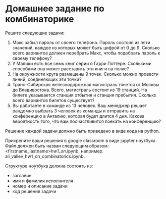 # Домашнее задание по комбинаторике  

Решите следующие задачи:  
1. Макс забыл пароль от своего телефона. Пароль состоял из пяти значений, каждое из которых может быть цифрой от 0 до 9. Сколько всего вариантов должен перебрать Макс, чтобы подобрать пароль к своему телефону?  
2. У Малики есть все семь книг серии о Гарри Поттере. Сколькими способами она может расставить эти книги на полке?  
3. На окружности круга размещены 9 точек. Сколько можно провести линий, соединяющих эти точки?
4. Транс-Сибирская железнодорожная магистраль тянется от Москвы до Владивостока. Всего, магистраль состоит из 19 станций. На билете указывается станция отбытия и станция пребытия. Сколько всего вариантов билетов существует?  
5. Вы работаете в команде из 13 человек. Ваш менеджер решает рандомно выбрать 3 человек из команды и отправить на конференцию в Анталию, которая будет длится 4 дня. Какова вероятность того, что вам посчастливится поехать на конференцию?

Решение каждой задачи должно быть приведено в виде кода на python.  

Прикрепите ваши решения в google classroom в виде jupyter ноутбука. Файл должен быть назван следующим образом: <firstname_lastname>_hw1_on_<subject>.ipynb, например: ali_valiev_hw1_on_combinatorics.ipynb.  

Структура ноутбука должна состоять из:  
* заглавие
* имя и фамилия исполнителя
* номер и описание задачи
* код решения задачи

